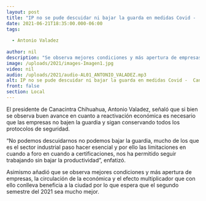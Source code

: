 ```yaml
---
layout: post
title: "IP no se pude descuidar ni bajar la guarda en medidas Covid -  Canacintra "
date: 2021-06-21T18:35:00.000-06:00
tags:
  
  - Antonio Valadez
  
author: nil
description: "Se observa mejores condiciones y más apertura de empresas"
image: /uploads/2021/images-Imagen1.jpg
video: nil
audio: /uploads/2021/audio-AL01_ANTONIO_VALADEZ.mp3
alt: IP no se pude descuidar ni bajar la guarda en medidas Covid -  Canacintra 
front: false
section: Local
---
```


El presidente de Canacintra Chihuahua, Antonio Valadez, señaló que si bien se observa buen avance en cuanto a reactivación económica es necesario que las empresas no bajen la guardia y sigan conservando todos los protocolos de seguridad.

“No podemos descuidarnos no podemos bajar la guardia, mucho de los que es el sector industrial paso hacer esencial y por ello las limitaciones en cuando a foro en cuando a certificaciones, nos ha permitido seguir trabajando sin bajar la productividad”, enfatizó.

Asimismo añadió que se observa mejores condiciones y más apertura de empresas, la circulación de la económica y el efecto multiplicador que con ello conlleva beneficia a la ciudad por lo que espera que el segundo semestre del 2021 sea mucho mejor.
